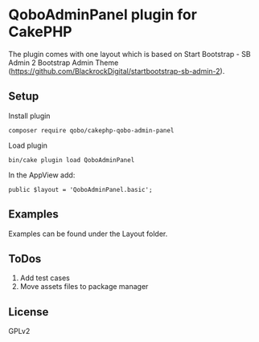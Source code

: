 # QoboAdminPanel plugin for CakePHP

The plugin comes with one layout which is based on Start Bootstrap - SB Admin 2 Bootstrap Admin Theme (https://github.com/BlackrockDigital/startbootstrap-sb-admin-2).

## Setup

Install plugin
```
composer require qobo/cakephp-qobo-admin-panel

```
Load plugin

```
bin/cake plugin load QoboAdminPanel

```
In the AppView add:
```
public $layout = 'QoboAdminPanel.basic';
```

## Examples

Examples can be found under the Layout folder.

## ToDos

1. Add test cases
2. Move assets files to package manager

## License

GPLv2